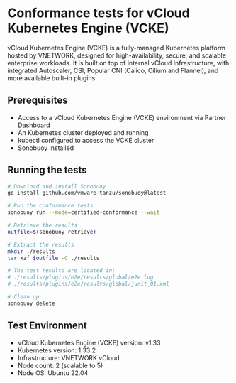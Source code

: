 # Conformance tests for vCloud Kubernetes Engine (VCKE)

vCloud Kubernetes Engine (VCKE) is a fully-managed Kubernetes platform hosted by VNETWORK, designed for high-availability, secure, and scalable enterprise workloads. It is built on top of internal vCloud Infrastructure, with integrated Autoscaler, CSI, Popular CNI (Calico, Cilium and Flannel), and more available built-in plugins.

## Prerequisites

- Access to a vCloud Kubernetes Engine (VCKE) environment via Partner Dashboard
- An Kubernetes cluster deployed and running
- kubectl configured to access the VCKE cluster
- Sonobuoy installed

## Running the tests

```bash
# Download and install Sonobuoy
go install github.com/vmware-tanzu/sonobuoy@latest

# Run the conformance tests
sonobuoy run --mode=certified-conformance --wait

# Retrieve the results
outfile=$(sonobuoy retrieve)

# Extract the results
mkdir ./results
tar xzf $outfile -C ./results

# The test results are located in:
# ./results/plugins/e2e/results/global/e2e.log
# ./results/plugins/e2e/results/global/junit_01.xml

# Clean up
sonobuoy delete
```

## Test Environment

- vCloud Kubernetes Engine (VCKE) version: v1.33
- Kubernetes version: 1.33.2
- Infrastructure: VNETWORK vCloud
- Node count: 2 (scalable to 5)
- Node OS: Ubuntu 22.04
